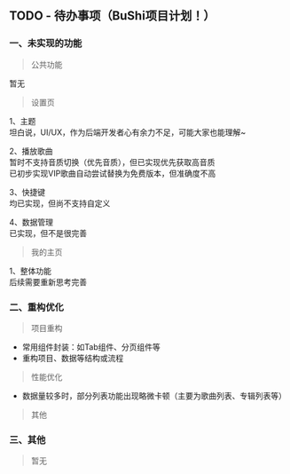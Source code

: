 ## TODO - 待办事项（BuShi项目计划！）

### 一、未实现的功能
> 公共功能  
  
暂无
  
> 设置页  

1、主题  
坦白说，UI/UX，作为后端开发者心有余力不足，可能大家也能理解~  
  
2、播放歌曲  
暂时不支持音质切换（优先音质），但已实现优先获取高音质    
已初步实现VIP歌曲自动尝试替换为免费版本，但准确度不高   
   
3、快捷键  
均已实现，但尚不支持自定义  
  
4、数据管理  
已实现，但不是很完善  

> 我的主页  

1、整体功能   
后续需要重新思考完善  

### 二、重构优化  
> 项目重构  
* 常用组件封装：如Tab组件、分页组件等  
* 重构项目、数据等结构或流程  
  
> 性能优化
* 数据量较多时，部分列表功能出现略微卡顿（主要为歌曲列表、专辑列表等） 

> 其他  
  
### 三、其他  
> 暂无  